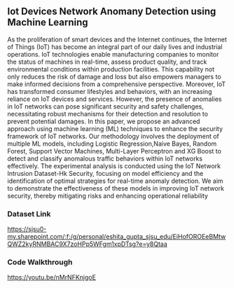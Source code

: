 ## Iot Devices Network Anomany Detection using Machine Learning


As the proliferation of smart devices and the Internet continues, the Internet of Things (IoT) has become an integral part of our daily lives and industrial operations. IoT technologies enable manufacturing companies to monitor the
status of machines in real-time, assess product quality, and track environmental conditions within production facilities. This capability not only reduces the risk of damage and loss but
also empowers managers to make informed decisions from
a comprehensive perspective. Moreover, IoT has transformed
consumer lifestyles and behaviors, with an increasing reliance
on IoT devices and services. However, the presence of anomalies
in IoT networks can pose significant security and safety
challenges, necessitating robust mechanisms for their detection
and resolution to prevent potential damages. In this paper, we
propose an advanced approach using machine learning (ML)
techniques to enhance the security framework of IoT networks.
Our methodology involves the deployment of multiple ML models,
including Logistic Regression,Naive Bayes, Random Forest,
Support Vector Machines, Multi-Layer Perceptron and XG Boost
to detect and classify anomalous traffic behaviors within IoT
networks effectively. The experimental analysis is conducted
using the IoT Network Intrusion Dataset-Hk Security, focusing
on model efficiency and the identification of optimal strategies
for real-time anomaly detection. We aim to demonstrate the
effectiveness of these models in improving IoT network security,
thereby mitigating risks and enhancing operational reliability

### Dataset Link
https://sjsu0-my.sharepoint.com/:f:/g/personal/eshita_gupta_sjsu_edu/EiHofOROEeBMtwQWZ2kyRNMBAC9X7zoHPp5WFgm1xpDTsg?e=y8Qtaa
### Code Walkthrough
https://youtu.be/nMrNFKnjgoE
